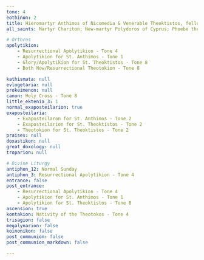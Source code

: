 ```yaml
---
tone: 4
eothinon: 2
title: Hieromartyr Anthimos of Nicomedia & Venerable Theoktistos, fellow ascetic with Euthymios the Great
all_saints: Martyr Chariton; New-martyr Polydoros of Cyprus; Phoebe the deaconess of Cenchreae; Righteous Basilissa of Nicomedia; Ioanikios I, patriarch of Serbia

# Orthros
apolytikion:
    - Resurrectional Apolytikion - Tone 4
    - Apolytikion for St. Anthimos - Tone 1
    - Glory/Apolytikion for St. Theoktistos - Tone 8
    - Both Now/Resurrectional Theotokion - Tone 8

kathismata: null
evlogetaria: null
prokeimenon: null
canon: Holy Cross - Tone 8
little_ektenia_3: 1
normal_exaposteilarion: true
exaposteilaria:
    - Exaposteilaron for St. Anthimos - Tone 2
    - Exaposteilarion for St. Theoktistos - Tone 2
    - Theotokion for St. Theoktistos - Tone 2
praises: null
doxastikon: null
great_doxology: null
troparion: null

# Divine Liturgy
antiphon_12: Normal Sunday
antiphon_3: Resurrectional Apolytikion - Tone 4
entrance: false
post_entrance:
    - Resurrectional Apolytikion - Tone 4
    - Apolytikion for St. Anthimos - Tone 1
    - Apolytikion for St. Theoktistos - Tone 8
ascension: true
kontakion: Nativity of the Theotokos - Tone 4
trisagion: false
megalynarion: false
koinonikon: false
post_communion: false
post_communion_markdown: false

---
```


